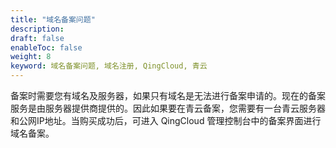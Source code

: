 ```yaml
---
title: "域名备案问题"
description: 
draft: false
enableToc: false
weight: 8
keyword: 域名备案问题, 域名注册, QingCloud, 青云
---
```




备案时需要您有域名及服务器，如果只有域名是无法进行备案申请的。现在的备案服务是由服务器提供商提供的。因此如果要在青云备案，您需要有一台青云服务器和公网IP地址。当购买成功后，可进入 QingCloud 管理控制台中的备案界面进行域名备案。



